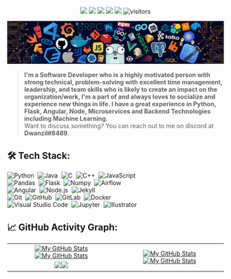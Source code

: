 <p align="center">
    <a href="https://github.com/minion-lover/minion-lover"><img src="https://img.shields.io/badge/status-updating-brightgreen.svg"></a>
    <a href="https://github.com/python/cpython"><img src="https://img.shields.io/badge/Python-3.10-FF1493.svg"></a>
    <a href="https://github.com/minion-lover/minion-lover/graphs/contributors"><img src="https://img.shields.io/github/contributors/minion-lover/minion-lover?color=blue"></a>
    <a href="https://github.com/minion-lover"><img src="https://img.shields.io/github/stars/minion-lover.svg?color=blue&logo=github"></a>
    <a href="https://github.com/minion-lover/minion-lover/network/members"><img src="https://img.shields.io/github/forks/minion-lover/minion-lover.svg?color=blue&logo=github"></a>
    <img src="https://visitor-badge.laobi.icu/badge?page_id=minion-lover.minion-lover" alt="visitors"/>
</p>

[![](./header_.png)](#)

> <b>I'm a Software Developer who is a highly motivated person with strong technical, problem-solving with excellent time management, leadership, and team skills who is likely to create an impact on the organization/work, I'm a part of and always loves to socialize and experience new things in life. I have a great experience in Python, Flask, Angular, Node, Microservices and Backend Technologies including Machine Learning.</b>\
> Want to discuss something? You can reach out to me on discord at <b>Dwanzil#8489</b>.

## 🛠️ Tech Stack:
![Python](https://img.shields.io/badge/-Python-555?style=flat&logo=python)&nbsp;
![Java](https://img.shields.io/badge/-Java-555?style=flat&logo=openjdk&logoColor=FFA518)&nbsp;
![C](https://img.shields.io/badge/-C-555?style=flat&logo=C&logoColor=A8B9CC)&nbsp;
![C++](https://img.shields.io/badge/-C++-555?style=flat&logo=C%2B%2B&logoColor=fff)&nbsp;
![JavaScript](https://img.shields.io/badge/-JavaScript-555?style=flat&logo=javascript)\
![Pandas](https://img.shields.io/badge/-Pandas-555?style=flat&logo=pandas)&nbsp;
![Flask](https://img.shields.io/badge/-Flask-555?style=flat&logo=flask)&nbsp;
![Numpy](https://img.shields.io/badge/-Numpy-555?style=flat&logo=numpy)&nbsp;
![Airflow](https://img.shields.io/badge/-Apache_Airflow-555?style=flat&logo=Apache-Airflow)\
![Angular](https://img.shields.io/badge/-Angular-555?style=flat&logo=angular)&nbsp;
![Node.js](https://img.shields.io/badge/-Node.js-555?style=flat&logo=node.js)&nbsp;
![Jekyll](https://img.shields.io/badge/-Jekyll-555?style=flat&logo=jekyll)&nbsp;\
![Git](https://img.shields.io/badge/-Git-555?style=flat&logo=git)&nbsp;
![GitHub](https://img.shields.io/badge/-GitHub-555?style=flat&logo=github)&nbsp;
![GitLab](https://img.shields.io/badge/-GitLab-555?style=flat&logo=gitlab)&nbsp;
![Docker](https://img.shields.io/badge/-Docker-555?style=flat&logo=Docker)\
![Visual Studio Code](https://img.shields.io/badge/-Visual%20Studio%20Code-555?style=flat&logo=visual-studio-code&logoColor=007ACC)&nbsp;
![Jupyter](https://img.shields.io/badge/-Jupyter-555?style=flat&logo=jupyter)&nbsp;
![Illustrator](https://img.shields.io/badge/-Illustrator-555?style=flat&logo=adobe-illustrator)&nbsp;

## 📈 GitHub Activity Graph:

<table>
    <tr>
        <td align="center"><a href="https://github.com/minion-lover#gh-light-mode-only"><img src="https://github-readme-stats.vercel.app/api?username=minion-lover&show_icons=true&theme=default&include_all_commits=true#gh-light-mode-only" alt="My GitHub Stats"/></a><a href="https://github.com/minion-lover#gh-dark-mode-only"><img src="https://github-readme-stats.vercel.app/api?username=minion-lover&show_icons=true&theme=tokyonight&include_all_commits=true#gh-dark-mode-only" alt="My GitHub Stats"/></a></td>
        <td rowspan="2" align="center"><a href="https://github.com/minion-lover#gh-light-mode-only"><img src="https://github-readme-stats.vercel.app/api/top-langs/?username=minion-lover&theme=default&langs_count=8#gh-light-mode-only" alt="My GitHub Stats"/></a><a href="https://github.com/minion-lover#gh-dark-mode-only"><img src="https://github-readme-stats.vercel.app/api/top-langs/?username=minion-lover&theme=tokyonight&langs_count=8#gh-dark-mode-only" alt="My GitHub Stats"/></a></td>
    </tr>
    <tr>
        <td align="center"><a href="https://github.com/minion-lover#gh-light-mode-only"><img src="https://github-readme-streak-stats.herokuapp.com/?user=minion-lover&theme=default"/></a><a href="https://github.com/minion-lover#gh-dark-mode-only"><img src="https://github-readme-streak-stats.herokuapp.com/?user=minion-lover&theme=tokyonight"/></a></td>
    </tr>
</table>

